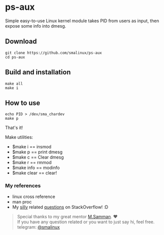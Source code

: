 # ps-aux
Simple easy-to-use Linux kernel module takes PID from users as input, then expose some info into dmesg.

## Download
```
git clone https://github.com/smalinux/ps-aux
cd ps-aux
```

## Build and installation
```
make all
make i
```
## How to use
```
echo PID > /dev/sma_chardev
make p
```

That's it!

Make utilities:
* $make i == insmod
* $make p == print dmesg
* $make c == Clear dmesg
* $make r == rmmod
* $make info == modinfo
* $make clear == clear!

### My references
* linux cross reference
* man proc
* My [silly](https://stackoverflow.com/q/61211757/5688267) related [questions](https://stackoverflow.com/q/61295277/5688267) on StackOverflow! :D

> Special thanks to my great mentor [M.Samman](https://github.com/sammantic). :heart:  
If you have any question related or you want to just say hi, feel free. telegram: [@smalinux](https://web.telegram.org/@smalinux)
